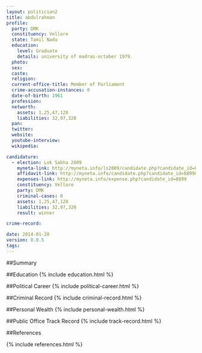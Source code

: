 ```yaml
---
layout: politician2
title: abdulrahman
profile: 
  party: DMK
  constituency: Vellore
  state: Tamil Nadu
  education: 
    level: Graduate
    details: university of madras-october 1979.
  photo: 
  sex: 
  caste: 
  religion: 
  current-office-title: Member of Parliament
  crime-accusation-instances: 0
  date-of-birth: 1961
  profession: 
  networth: 
    assets: 1,25,47,128
    liabilities: 32,97,328
  pan: 
  twitter: 
  website: 
  youtube-interview: 
  wikipedia: 

candidature: 
  - election: Lok Sabha 2009
    myneta-link: http://myneta.info/ls2009/candidate.php?candidate_id=8899
    affidavit-link: http://myneta.info/candidate.php?candidate_id=8899&scan=original
    expenses-link: http://myneta.info/expense.php?candidate_id=8899
    constituency: Vellore 
    party: DMK
    criminal-cases: 0
    assets: 1,25,47,128
    liabilities: 32,97,328
    result: winner 

crime-record: 

date: 2014-01-28
version: 0.0.5
tags: 
---
```

##Summary


##Education
{% include education.html %}


##Political Career
{% include political-career.html %}


##Criminal Record
{% include criminal-record.html %}


##Personal Wealth
{% include personal-wealth.html %}


##Public Office Track Record
{% include track-record.html %}


##References


{% include references.html %}